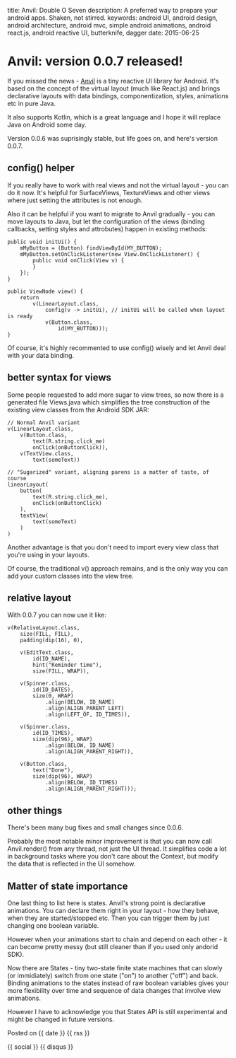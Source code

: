 title: Anvil: Double O Seven
description: A preferred way to prepare your android apps. Shaken, not stirred.
keywords: android UI, android design, android architecture, android mvc, simple android animations, android react.js, android reactive UI, butterknife, dagger
date: 2015-06-25

# Anvil: version 0.0.7 released!

If you missed the news - [Anvil](https://github.com/zserge/anvil) is a tiny
reactive UI library for Android. It's based on the concept of the virtual
layout (much like React.js) and brings declarative layouts with data bindings,
componentization, styles, animations etc in pure Java.

It also supports Kotlin, which is a great language and I hope it will replace
Java on Android some day.

Version 0.0.6 was suprisingly stable, but life goes on, and here's version 0.0.7.

## config() helper

If you really have to work with real views and not the virtual layout - you can
do it now. It's helpful for SurfaceViews, TextureViews and other views where
just setting the attributes is not enough.

Also it can be helpful if you want to migrate to Anvil gradually - you can move
layouts to Java, but let the configuration of the views (binding callbacks,
setting styles and attrobutes) happen in existing methods:

	public void initUi() {
		mMyButton = (Button) findViewById(MY_BUTTON);
		mMyButton.setOnClickListener(new View.OnClickListener() {
			public void onClick(View v) {
			}
		});
	}

	public ViewNode view() {
		return
			v(LinearLayout.class,
				config(v -> initUi), // initUi will be called when layout is ready
				v(Button.class,
					id(MY_BUTTON)));
	}

Of course, it's highly recommented to use config() wisely and let Anvil deal
with your data binding.

## better syntax for views

Some people requested to add more sugar to view trees, so now there is a
generated file Views.java which simplifies the tree construction of the
existing view classes from the Android SDK JAR:

	// Normal Anvil variant
	v(LinearLayout.class,
		v(Button.class,
			text(R.string.click_me)
			onClick(onButtonClick)),
		v(TextView.class,
			text(someText))

	// "Sugarized" variant, aligning parens is a matter of taste, of course
	linearLayout(
		button(
			text(R.string.click_me),
			onClick(onButtonClick)
		),
		textView(
			text(someText)
		)
	)

Another advantage is that you don't need to import every view class that you're
using in your layouts.

Of course, the traditional v() approach remains, and is the only way you can
add your custom classes into the view tree.

## relative layout

With 0.0.7 you can now use it like:

	v(RelativeLayout.class,
		size(FILL, FILL),
		padding(dip(16), 0),

		v(EditText.class,
			id(ID_NAME),
			hint("Reminder time"),
			size(FILL, WRAP)),

		v(Spinner.class,
			id(ID_DATES),
			size(0, WRAP)
				.align(BELOW, ID_NAME)
				.align(ALIGN_PARENT_LEFT)
				.align(LEFT_OF, ID_TIMES)),

		v(Spinner.class,
			id(ID_TIMES),
			size(dip(96), WRAP)
				.align(BELOW, ID_NAME)
				.align(ALIGN_PARENT_RIGHT)),

		v(Button.class,
			text("Done"),
			size(dip(96), WRAP)
				.align(BELOW, ID_TIMES)
				.align(ALIGN_PARENT_RIGHT)));
		
## other things

There's been many bug fixes and small changes since 0.0.6.

Probably the most notable minor improvement is that you can now call
Anvil.render() from any thread, not just the UI thread. It simplifies code a
lot in background tasks where you don't care about the Context, but modify the
data that is reflected in the UI somehow.

## Matter of state importance

One last thing to list here is states. Anvil's strong point is declarative
animations. You can declare them right in your layout - how they behave, when
they are started/stopped etc. Then you can trigger them by just changing one
boolean variable.

However when your animations start to chain and depend on each other - it can
become pretty messy (but still cleaner than if you used only andorid SDK).

Now there are States - tiny two-state finite state machines that can slowly (or immidiately)
switch from one state ("on") to another ("off") and back. Binding animations to
the states instead of raw boolean variables gives your more flexibility over
time and sequence of data changes that involve view animations.

However I have to acknowledge you that States API is still experimental and
might be changed in future versions.

Posted on {{ date }} {{ rss }}

{{ social }}
{{ disqus }}


